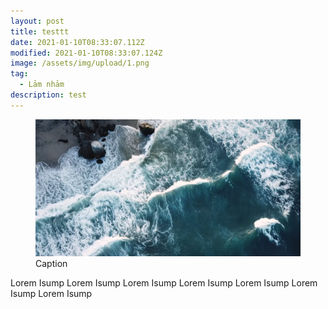 ```yaml
---
layout: post
title: testtt
date: 2021-01-10T08:33:07.112Z
modified: 2021-01-10T08:33:07.124Z
image: /assets/img/upload/1.png
tag:
  - Lảm nhảm
description: test
---
```

<figure><img src="/assets/img/upload/1.png" alt="ALT"><figcaption>Caption</figcaption></figure>

Lorem Isump Lorem Isump Lorem Isump Lorem Isump Lorem Isump Lorem Isump Lorem Isump